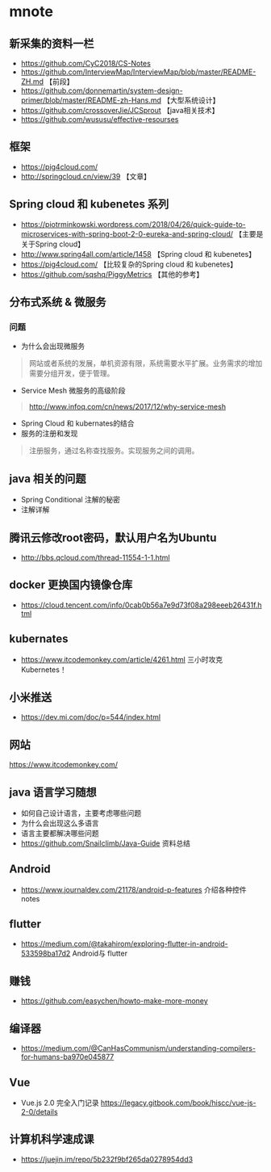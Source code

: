 # mnote

## 新采集的资料一栏
- https://github.com/CyC2018/CS-Notes
- https://github.com/InterviewMap/InterviewMap/blob/master/README-ZH.md 【前段】
- https://github.com/donnemartin/system-design-primer/blob/master/README-zh-Hans.md 【大型系统设计】
- https://github.com/crossoverJie/JCSprout 【java相关技术】
- https://github.com/wususu/effective-resourses

## 框架
- https://pig4cloud.com/
- http://springcloud.cn/view/39 【文章】
## Spring cloud 和 kubenetes 系列
- https://piotrminkowski.wordpress.com/2018/04/26/quick-guide-to-microservices-with-spring-boot-2-0-eureka-and-spring-cloud/ 【主要是关于Spring cloud】
- http://www.spring4all.com/article/1458 【Spring cloud 和 kubenetes】
- https://pig4cloud.com/ 【比较复杂的Spring cloud 和 kubenetes】
- https://github.com/sqshq/PiggyMetrics 【其他的参考】

## 分布式系统 & 微服务
### 问题
- 为什么会出现微服务
> 网站或者系统的发展，单机资源有限，系统需要水平扩展。业务需求的增加需要分组开发，便于管理。
- Service Mesh 微服务的高级阶段
> http://www.infoq.com/cn/news/2017/12/why-service-mesh
- Spring Cloud 和 kubernates的结合
- 服务的注册和发现
> 注册服务，通过名称查找服务。实现服务之间的调用。

## java 相关的问题
- Spring Conditional 注解的秘密
- 注解详解
## 腾讯云修改root密码，默认用户名为Ubuntu
- http://bbs.qcloud.com/thread-11554-1-1.html
## docker 更换国内镜像仓库
- https://cloud.tencent.com/info/0cab0b56a7e9d73f08a298eeeb26431f.html

## kubernates
- https://www.itcodemonkey.com/article/4261.html 三小时攻克 Kubernetes！
## 小米推送
- https://dev.mi.com/doc/p=544/index.html
## 网站
https://www.itcodemonkey.com/
## java 语言学习随想
- 如何自己设计语言，主要考虑哪些问题
- 为什么会出现这么多语言
- 语言主要都解决哪些问题
- https://github.com/Snailclimb/Java-Guide 资料总结
## Android
 - https://www.journaldev.com/21178/android-p-features 介绍各种控件
notes
## flutter 
- https://medium.com/@takahirom/exploring-flutter-in-android-533598ba17d2  Android与 flutter
## 赚钱
- https://github.com/easychen/howto-make-more-money

## 编译器
- https://medium.com/@CanHasCommunism/understanding-compilers-for-humans-ba970e045877

## Vue
- Vue.js 2.0 完全入门记录 https://legacy.gitbook.com/book/hiscc/vue-js-2-0/details

## 计算机科学速成课
- https://juejin.im/repo/5b232f9bf265da0278954dd3
